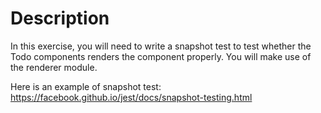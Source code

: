 # Description

In this exercise, you will need to write a snapshot test to test whether the Todo components renders the component properly. You will make use of the renderer module. 

Here is an example of snapshot test: https://facebook.github.io/jest/docs/snapshot-testing.html
